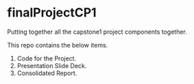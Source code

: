 # finalProjectCP1
Putting together all the capstone1 project components together.

This repo contains the below items.
1. Code for the Project.
2. Presentation Slide Deck.
3. Consolidated Report.
